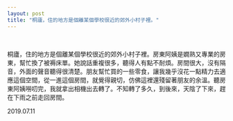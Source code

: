 ```yaml
---
layout: post
title: "桐廬，住的地方是個離某個學校很近的郊外小村子裡。"
---
```


  
&nbsp;
&nbsp;


桐廬，住的地方是個離某個學校很近的郊外小村子裡。房東阿姨是嫺熟又專業的房東，幫忙換了被褥床單。她說話重複很多，聽得人有點不耐煩。房間很大，沒有隔音，外面的聲音聽得很清楚。朋友幫忙買的一些零食，讓我幾乎沒花一點精力去適應這個空間，從一進這個房間，就覺得親切，仿佛這裡還殘留著朋友的余溫。聽房東阿姨嘮叨完，我就拿出相機出去轉了。不知轉了多久，到後來，天陰了下來，趕在下雨之前走回房間。

2019.07.11